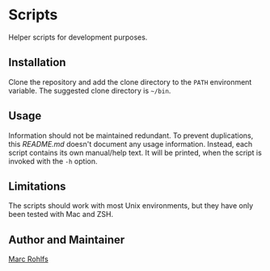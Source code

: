 # Scripts

Helper scripts for development purposes.

## Installation

Clone the repository and add the clone directory to the ``PATH`` environment variable. The suggested clone directory is
``~/bin``.

## Usage

Information should not be maintained redundant. To prevent duplications, this _README.md_ doesn't document any usage
information. Instead, each script contains its own manual/help text. It will be printed, when the script is invoked with
the ``-h`` option.

## Limitations

The scripts should work with most Unix environments, but they have only been tested with Mac and ZSH.

## Author and Maintainer

[Marc Rohlfs](https://github.com/marcrohlfs)
